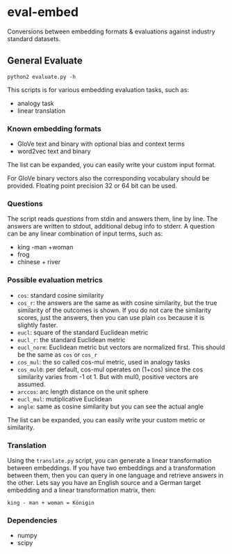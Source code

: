 # eval-embed
Conversions between embedding formats &amp; evaluations against industry standard datasets.

## General Evaluate

    python2 evaluate.py -h

This scripts is for various embedding evaluation tasks, such as:
* analogy task
* linear translation

### Known embedding formats
* GloVe text and binary with optional bias and context terms
* word2vec text and binary

The list can be expanded, you can easily write your custom input format.

For GloVe binary vectors also the corresponding vocabulary should be provided. Floating point precision 32 or 64 bit can be used.

### Questions
The script reads _questions_ from stdin and answers them, line by line.
The answers are written to stdout, additional debug info to stderr.
A question can be any linear combination of input terms, such as:
* king -man +woman
* frog
* chinese + river

### Possible evaluation metrics
* `cos`: standard cosine similarity
* `cos_r`: the answers are the same as with cosine similarity, but the true similarity of the outcomes is shown. If you do not care the similarity scores, just the answers, then you can use plain `cos` because it is slightly faster.
* `eucl`: square of the standard Euclidean metric
* `eucl_r`: the standard Euclidean metric
* `eucl_norm`: Euclidean metric but vectors are normalized first. This should be the same as `cos` or `cos_r`
* `cos_mul`: the so called cos-mul metric, used in analogy tasks
* `cos_mul0`: per default, cos-mul operates on (1+cos) since the cos similarity varies from -1 ot 1. But with mul0, positive vectors are assumed.
* `arccos`: arc length distance on the unit sphere
* `eucl_mul`: mutiplicative Euclidean
* `angle`: same as cosine similarity but you can see the actual angle

The list can be expanded, you can easily write your custom metric or similarity.

### Translation
Using the `translate.py` script, you can generate a linear transformation between embeddings.
If you have two embeddings and a transformation between them, then you can query in one language and retrieve answers in the other.
Lets say you have an English source and a German target embedding and a linear transformation matrix, then:

    king - man + woman = Königin

### Dependencies
* numpy
* scipy
